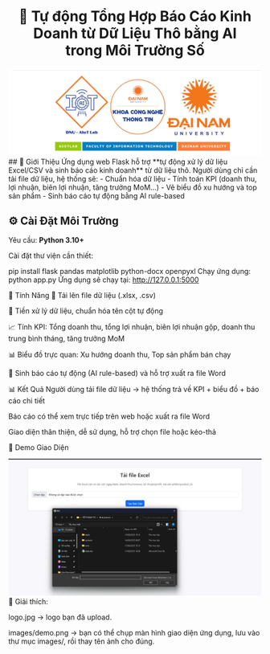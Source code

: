 <div align="center">

# 🤖 Tự động Tổng Hợp Báo Cáo Kinh Doanh từ Dữ Liệu Thô bằng AI <br> trong Môi Trường Số

</div>

<div align="center">
  <img src="logo.jpg" alt="Logo dự án" width="2000"/>
</div>
## 📌 Giới Thiệu
Ứng dụng web Flask hỗ trợ **tự động xử lý dữ liệu Excel/CSV và sinh báo cáo kinh doanh** từ dữ liệu thô.  
Người dùng chỉ cần tải file dữ liệu, hệ thống sẽ:
- Chuẩn hóa dữ liệu  
- Tính toán KPI (doanh thu, lợi nhuận, biên lợi nhuận, tăng trưởng MoM…)  
- Vẽ biểu đồ xu hướng và top sản phẩm  
- Sinh báo cáo tự động bằng AI rule-based  

## ⚙️ Cài Đặt Môi Trường
Yêu cầu: **Python 3.10+**  

Cài đặt thư viện cần thiết:

pip install flask pandas matplotlib python-docx openpyxl
Chạy ứng dụng:
python app.py
Ứng dụng sẽ chạy tại: http://127.0.0.1:5000

🚀 Tính Năng
📂 Tải lên file dữ liệu (.xlsx, .csv)

🧹 Tiền xử lý dữ liệu, chuẩn hóa tên cột tự động

📈 Tính KPI: Tổng doanh thu, tổng lợi nhuận, biên lợi nhuận gộp, doanh thu trung bình tháng, tăng trưởng MoM

📊 Biểu đồ trực quan: Xu hướng doanh thu, Top sản phẩm bán chạy

📝 Sinh báo cáo tự động (AI rule-based) và hỗ trợ xuất ra file Word

📊 Kết Quả
Người dùng tải file dữ liệu → hệ thống trả về KPI + biểu đồ + báo cáo chi tiết

Báo cáo có thể xem trực tiếp trên web hoặc xuất ra file Word

Giao diện thân thiện, dễ sử dụng, hỗ trợ chọn file hoặc kéo-thả

📸 Demo Giao Diện
<div align="center"> <img src="demo.jpg" alt="Demo ứng dụng" width="800"/> </div> 
📌 Giải thích:

logo.jpg → logo bạn đã upload.

images/demo.png → bạn có thể chụp màn hình giao diện ứng dụng, lưu vào thư mục images/, rồi thay tên ảnh cho đúng.

